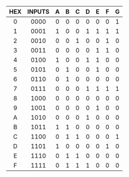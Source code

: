 | **HEX** | **INPUTS** |**A** | **B** | **C** | **D** |**E** | **F** | **G** |
| :-: | :-: | :-: | :-: | :-: | :-: | :-: | :-: | :-: |
| 0 | 0000 | 0 | 0 | 0 | 0 | 0 | 0 | 1 | 
| 1 | 0001 | 1 | 0 | 0 | 1 | 1 | 1 | 1 |
| 2 | 0010 | 0 | 0 | 1 | 0 | 0 | 1 | 0 |
| 3 | 0011 | 0 | 0 | 0 | 0 | 1 | 1 | 0 |
| 4 | 0100 | 1 | 0 | 0 | 1 | 1 | 0 | 0 |
| 5 | 0101 | 0 | 1 | 0 | 0 | 1 | 0 | 0 |
| 6 | 0110 | 0 | 1 | 0 | 0 | 0 | 0 | 0 | 
| 7 | 0111 | 0 | 0 | 0 | 1 | 1 | 1 | 1 | 
| 8 | 1000 | 0 | 0 | 0 | 0 | 0 | 0 | 0 |
| 9 | 1001 | 0 | 0 | 0 | 0 | 1 | 0 | 0 | 
| A | 1010 | 0 | 0 | 0 | 1 | 0 | 0 | 0 | 
| B | 1011 | 1 | 1 | 0 | 0 | 0 | 0 | 0 | 
| C | 1100 | 0 | 1 | 1 | 0 | 0 | 0 | 1 | 
| D | 1101 | 1 | 0 | 0 | 0 | 0 | 1 | 0 | 
| E | 1110 | 0 | 1 | 1 | 0 | 0 | 0 | 0 | 
| F | 1111 | 0 | 1 | 1 | 1 | 0 | 0 | 0 | 
